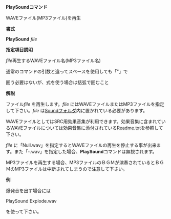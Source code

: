 **PlaySoundコマンド**

WAVEファイル(MP3ファイル)を再生

**書式**

**PlaySound** *file*

**指定項目説明**

*file*再生するWAVEファイル名(MP3ファイル名)

通常のコマンドの引数と違ってスペースを使用しても「"」で

囲う必要はないが、式を使う場合は括弧で囲むこと

**解説**

ファイル*file* を再生します。*file* にはWAVEファイルまたはMP3ファイルを指定して下さい。*file* は[Soundフォルダ](Soundフォルダ)内に置かれている必要があります。

WAVEファイルとしてはSRC用効果音集が利用できます。効果音集に含まれているWAVEファイルについては効果音集に添付されているReadme.txtを参照して下さい。

*file* に「Null.wav」を指定するとWAVEファイルの再生を停止する事が出来ます。また「-.wav」を指定した場合、**PlaySound**コマンドは無視されます。

MP3ファイルを再生する場合、MP3ファイルのＢＧＭが演奏されているとＢＧＭのMP3ファイルは中断されてしまうので注意して下さい。

**例**

爆発音を出す場合には

PlaySound Explode.wav

を使って下さい。
